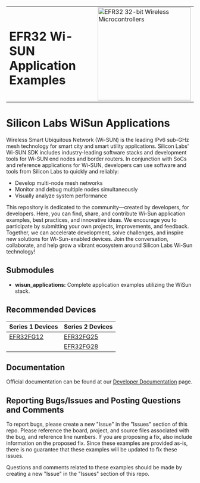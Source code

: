 <table border="0">
  <tr>
    <td align="left" valign="middle">
      <h1>EFR32 Wi-SUN Application Examples</h1>
    </td>
    <td align="left" valign="middle">
      <a href="https://www.silabs.com/wireless/wi-sun">
        <img src="http://pages.silabs.com/rs/634-SLU-379/images/WGX-transparent.png"  title="Silicon Labs Gecko and Wireless Gecko MCUs" alt="EFR32 32-bit Wireless Microcontrollers" width="250"/>
      </a>
    </td>
  </tr>
</table>

# Silicon Labs WiSun Applications #

Wireless Smart Ubiquitous Network (Wi-SUN) is the leading IPv6 sub-GHz mesh technology for smart city and smart utility applications. Silicon Labs' Wi-SUN SDK includes industry-leading software stacks and development tools for Wi-SUN end nodes and border routers. In conjunction with SoCs and reference applications for Wi-SUN, developers can use software and tools from Silicon Labs to quickly and reliably:

- Develop multi-node mesh networks
- Monitor and debug multiple nodes simultaneously
- Visually analyze system performance

This repository is dedicated to the community—created by developers, for developers. Here, you can find, share, and contribute Wi-Sun application examples, best practices, and innovative ideas. We encourage you to participate by submitting your own projects, improvements, and feedback. Together, we can accelerate development, solve challenges, and inspire new solutions for Wi-Sun-enabled devices. Join the conversation, collaborate, and help grow a vibrant ecosystem around Silicon Labs Wi-Sun technology!

## Submodules ##

- **wisun_applications:**
  Complete application examples utilizing the WiSun stack.

## Recommended Devices ##

| **Series 1 Devices** | **Series 2 Devices** |
|----------------------|----------------------|
| [EFR32FG12](https://www.silabs.com/wireless/proprietary/efr32fg12-series-1-sub-ghz-2-4-ghz-socs) | [EFR32FG25](https://www.silabs.com/wireless/proprietary/efr32fg25-sub-ghz-wireless-socs) |
|  | [EFR32FG28](https://www.silabs.com/wireless/proprietary/efr32fg28-sub-ghz-wireless-socs) |

## Documentation ##

Official documentation can be found at our [Developer Documentation](https://docs.silabs.com/wisun/latest/) page.

## Reporting Bugs/Issues and Posting Questions and Comments ##

To report bugs, please create a new "Issue" in the "Issues" section of this repo. Please reference the board, project, and source files associated with the bug, and reference line numbers. If you are proposing a fix, also include information on the proposed fix. Since these examples are provided as-is, there is no guarantee that these examples will be updated to fix these issues.

Questions and comments related to these examples should be made by creating a new "Issue" in the "Issues" section of this repo.
